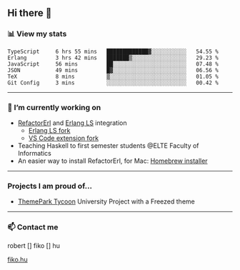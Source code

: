 ## Hi there 👋

### 📊 View my stats

<!--START_SECTION:waka-->

```text
TypeScript     6 hrs 55 mins   █████████████▓░░░░░░░░░░░   54.55 %
Erlang         3 hrs 42 mins   ███████▒░░░░░░░░░░░░░░░░░   29.23 %
JavaScript     56 mins         ██░░░░░░░░░░░░░░░░░░░░░░░   07.48 %
JSON           49 mins         █▓░░░░░░░░░░░░░░░░░░░░░░░   06.56 %
TeX            8 mins          ▒░░░░░░░░░░░░░░░░░░░░░░░░   01.05 %
Git Config     3 mins          ░░░░░░░░░░░░░░░░░░░░░░░░░   00.42 %
```

<!--END_SECTION:waka-->


---

### 🔭 I’m currently working on
- [RefactorErl](https://plc.inf.elte.hu/erlang/) and [Erlang LS](https://erlang-ls.github.io) integration 
  - [Erlang LS fork](https://github.com/robertfiko/erlang_ls)
  - [VS Code extension fork](https://github.com/robertfiko/vscode)
- Teaching Haskell to first semester students @ELTE Faculty of Informatics
- An easier way to install RefactorErl, for Mac: [Homebrew installer](https://github.com/robertfiko/homebrew-referl-installer)

---
### Projects I am proud of...
- [ThemePark Tycoon](https://szofttech.inf.elte.hu/szofttech/public/csip-42) University Project with a Freezed theme
---


### 📫 Contact me
robert [] fiko [] hu

[fiko.hu](https://fiko.hu)


<!--
**robertfiko/robertfiko** is a ✨ _special_ ✨ repository because its `README.md` (this file) appears on your GitHub profile.

Here are some ideas to get you started:

- 🔭 I’m currently working on ...
- 🌱 I’m currently learning ...
- 👯 I’m looking to collaborate on ...
- 🤔 I’m looking for help with ...
- 💬 Ask me about ...
- 📫 How to reach me: ...
- 😄 Pronouns: ...
- ⚡ Fun fact: ...
-->
